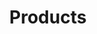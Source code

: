 ---
title: Products
layout: collection
permalink: /products.html
collection: products
entries_layout: grid
classes: wide
---